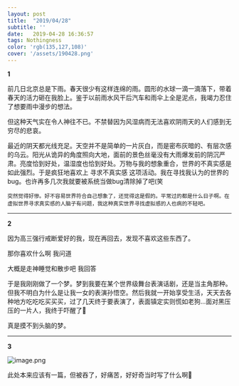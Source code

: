 ```yaml
---
layout: post
title:  "2019/04/28"
subtitle: ''
date:   2019-04-28 16:36:57
tags: Nothingness
color: 'rgb(135,127,108)'
cover: '/assets/190428.png'
---
```


**1**

前几日北京总是下雨。春天很少有这样连绵的雨。圆形的水球一滴一滴落下，带着春天的活力砸在我脸上。鉴于以前雨水风干后汽车和雨伞上全是泥点，我竭力忍住了想要雨中漫步的想法。

但这种天气实在令人神往不已。不禁替因为风湿病而无法喜欢阴雨天的人们感到无穷尽的悲哀。

最近的阴天都光线充足。天空并不是简单的一片灰白，而是密布灰暗的、有层次感的乌云。阳光从诡异的角度照向大地，面前的景色丝毫没有大雨爆发前的阴沉严肃。亮度恰到好处，温湿度也恰到好处。万物与我的想象重合，世界的不真实感是如此强烈。于是疯狂地喜欢上 寻求不真实感 这项活动。我在寻找我认为的世界的bug。也许再多几次我就要被系统当做bug清除掉了吧(笑

`突然觉得好惨。好不容易世界符合自己想象了，还觉得这是假的。平常过的都是什么日子啊。在虚拟世界寻求真实感的人脑子有问题，我这种真实世界寻找虚拟感的人也病的不轻吧。`

---

**2**

因为高三强行戒断爱好的我，现在再回去，发现不喜欢这些东西了。

那你喜欢什么啊 我问道

大概是走神睡觉和散步吧 我回答

于是我刚刚做了一个梦。梦到我要在某个世界级舞台表演话剧，还是当主角那种。但我不明白为什么是让我一女的表演孙悟空。然后我就一开始享受生活，天天去各种地方吃吃吃买买买，过了几天终于要表演了，表面镇定实则慌如老狗...面对黑压压的一片人，我终于吓醒了🌚

真是摸不到头脑的梦。

---

**3**

![image.png](https://i.loli.net/2020/12/20/8IFxWgXBPK9ASE6.png)

此处本来应该有一篇，但被吞了，好痛苦，好好奇当时写了什么啊🤕

